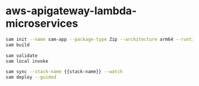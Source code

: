 # aws-apigateway-lambda-microservices

```sh
sam init --name sam-app --package-type Zip --architecture arm64 --runtime java21
sam build

sam validate
sam local invoke

sam sync --stack-name {{stack-name}} --watch
sam deploy --guided
```

